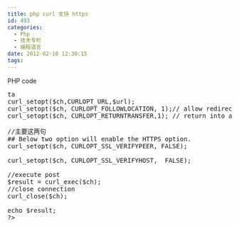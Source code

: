 ```yaml
---
title: php curl 支持 https
id: 493
categories:
  - Php
  - 技术专栏
  - 编程语言
date: 2012-02-10 12:30:15
tags:
---
```


PHP co<wbr>de

<pre lang="php">
<?php
$url='https://login.yahoo.com/config/login?';
//open connection
$ch = curl_init();

//set the url, number of POST vars, POST da<wbr>ta
curl_setopt($ch,CURLOPT_URL,$url);
curl_setopt($ch, CURLOPT_FOLLOWLOCATION, 1);// allow redirects
curl_setopt($ch, CURLOPT_RETURNTRANSFER,1); // return into a variable

//主要这两句
## Below two option will enable the HTTPS option.
curl_setopt($ch, CURLOPT_SSL_VERIFYPEER, FALSE);

curl_setopt($ch, CURLOPT_SSL_VERIFYHOST,  FALSE);

//execute post
$result = curl_exec($ch);
//close connection
curl_close($ch);

echo $result;
?>
</pre>